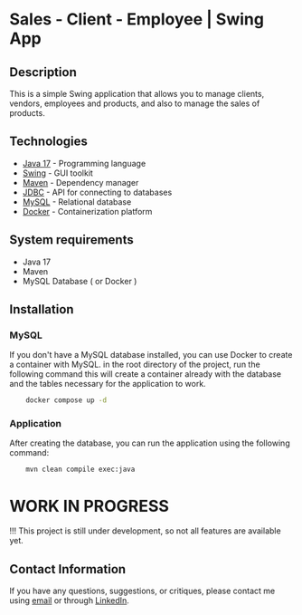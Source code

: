 # Sales - Client - Employee | Swing App

## Description

This is a simple Swing application that allows you to manage clients, vendors, employees and products,
and also to manage the sales of products.

## Technologies

- [Java 17](https://www.oracle.com/java/technologies/downloads/#java17) - Programming language
- [Swing](https://docs.oracle.com/javase/tutorial/uiswing/) - GUI toolkit
- [Maven](https://maven.apache.org/) - Dependency manager
- [JDBC](https://docs.oracle.com/javase/tutorial/jdbc/) - API for connecting to databases
- [MySQL](https://www.mysql.com/) - Relational database
- [Docker](https://www.docker.com/) - Containerization platform

## System requirements

- Java 17
- Maven
- MySQL Database ( or Docker )

## Installation

### MySQL

If you don't have a MySQL database installed, you can use Docker to create a container with MySQL.
in the root directory of the project, run the following command this will create a container already
with the database and the tables necessary for the application to work.

```bash
	docker compose up -d
```

### Application

After creating the database, you can run the application using the following command:

```bash
	mvn clean compile exec:java
```

# WORK IN PROGRESS

!!! This project is still under development, so not all features are available yet.

## Contact Information

If you have any questions, suggestions, or critiques, please contact me using [email](mailto:anderson.higo2@gmail.com) or through [LinkedIn](https://www.linkedin.com/in/andersonhsporto/).
